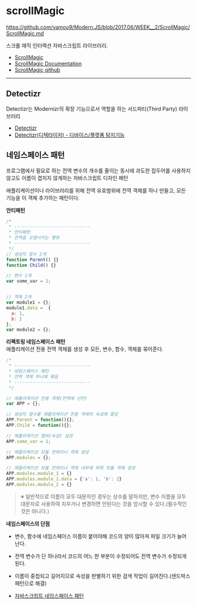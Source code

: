 # scrollMagic

https://github.com/yamoo9/Modern.JS/blob/2017.06/WEEK__2/ScrollMagic/ScrollMagic.md

스크롤 매직 인터랙션 자바스크립트 라이브러리.

+ [ScrollMagic](http://scrollmagic.io/)
+ [ScrollMagic Documentation](http://scrollmagic.io/docs/)
+ [ScrollMagic github](https://github.com/janpaepke/ScrollMagic)


***

## Detectizr

Detectizr는 Modernizr의 확장 기능으로서 역할을 하는 서드파티(Third Party) 라이브러리

+ [Detectizr](https://github.com/barisaydinoglu/Detectizr)
+ [Detectizr(디텍타이저) - 디바이스/플랫폼 탐지기능](http://webclub.tistory.com/257)

## 네임스페이스 패턴

프로그램에서 필요로 하는 전역 변수의 개수를 줄이는 동시에 과도한 접두어를 사용하지 않고도 이름이 겹치지 않게하는 자바스크립트 디자인 패턴

애플리케이션이나 라이브러리를 위해 전역 유효범위에 전역 객체를 하나 만들고, 모든 기능을 이 객체 추가하는 패턴이다.

**안티패턴**
```javascript
/*
 * -----------------------------
 * 안티패턴
 * 전역을 오염시키는 행위
 * -----------------------------
 */
// 생성자 함수 2개
function Parent() {}
function Child() {}

// 변수 1개
var some_var = 1;


// 객체 2개
var module1 = {};
module1.data =  {
  a: 1,
  b: 2
};
var module2 = {};
```

**리팩토링 네임스페이스 패턴**  
애플리케이션 전용 전역 객체를 생성 후 모든, 변수, 함수, 객체를 묶어준다.
```javascript
/*
 * -----------------------------
 * 네임스페이스 패턴
 * 전역 객체 하나에 묶음
 * -----------------------------
 */

// 애플리케이션 전용 객체(전역에 선언)
var APP = {};

// 생성자 함수를 애플리케이션 전용 객체의 속성에 할당
APP.Parent = function(){};
APP.Child = function(){};

// 애플리케이션 멤버(속성) 설정
APP.some_var = 1;

// 애플리케이션 모듈 컨테이너 객체 생성
APP.modules = {};

// 애플리케이션 모듈 컨테이너 객체 내부에 하위 모듈 객체 생성
APP.modules.module_1 = {}
APP.modules.module_1.data = {'a': 1, 'b': 2}
APP.modules.module_2 = {}
```
> ※ 일반적으로 이름이 모두 대문자인 경우는 상수를 말하지만, 변수 이름을 모두 대문자로 사용하여 지우거나 변경하면 안된다는 것을 암시할 수 있다.(필수적인 것은 아니다.)

**네임스페이스의 단점**
+ 변수, 함수에 네임스페이스 이름이 붙어야해 코드의 양이 많아져 파일 크기가 늘어난다.
+ 전역 변수가 단 하나라서 코드의 어느 한 부분이 수정되어도 전역 변수가 수정되게 된다.
+ 이름이 중첩되고 길어지므로 속성을 판별하기 위한 검색 작업이 길어진다.(샌드박스 패턴으로 해결)

+ [자바스크립트 네임스페이스 패턴](https://github.com/yamoo9/FDS/blob/4th/LECTURE/Keynote/JavaScript%20Design%20Pattern/js-06-create-object-pattern.md#네임스페이스-패턴)
